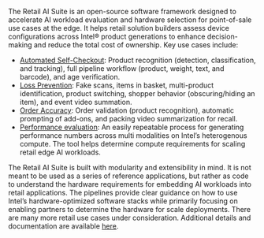 The Retail AI Suite is an open-source software framework designed to accelerate AI workload evaluation and hardware selection for point-of-sale use cases at the edge. It helps retail solution builders assess device configurations across Intel® product generations to enhance decision-making and reduce the total cost of ownership. Key use cases include:
- [Automated Self-Checkout](https://github.com/intel-retail/automated-self-checkout): Product recognition (detection, classification, and tracking), full pipeline workflow (product, weight, text, and barcode), and age verification.
- [Loss Prevention](https://github.com/intel-retail/loss-prevention): Fake scans, items in basket, multi-product identification, product switching, shopper behavior (obscuring/hiding an item), and event video summation.
- [Order Accuracy](https://github.com/intel-retail/order-accuracy): Order validation (product recognition), automatic prompting of add-ons, and packing video summarization for recall.
- [Performance evaluation](https://github.com/intel-retail/performance-tools?tab=readme-ov-file): An easily repeatable process for generating performance numbers across multi modalities on Intel’s heterogenous compute. The tool helps determine compute requirements for scaling retail edge AI workloads.   

The Retail AI Suite is built with modularity and extensibility in mind. It is not meant to be used as a series of reference applications, but rather as code to understand the hardware requirements for embedding AI workloads into retail applications. The pipelines provide clear guidance on how to use Intel’s hardware-optimized software stacks while primarily focusing on enabling partners to determine the hardware for scale deployments. There are many more retail use cases under consideration. Additional details and documentation are available [here](https://github.com/intel-retail).
